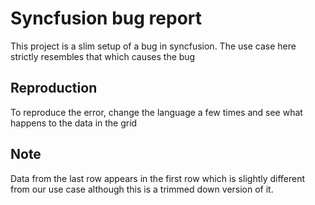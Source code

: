 # Syncfusion bug report

This project is a slim setup of a bug in syncfusion. The use case here strictly resembles that which causes the bug

## Reproduction
To reproduce the error, change the language a few times and see what happens to the data in the grid


## Note
Data from the last row appears in the first row which is slightly different from our use case although this is a trimmed down version of it.